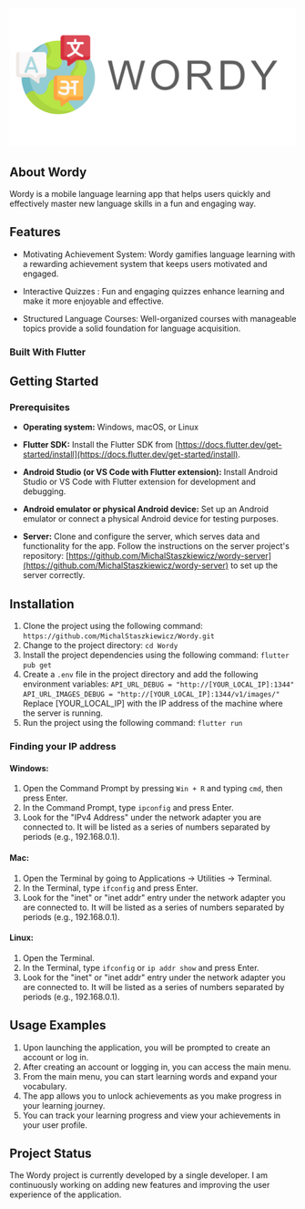 <!-- PROJECT LOGO -->
<br />
<div align="center">
  <a href="https://github.com/othneildrew/Best-README-Template">
    <img src="assets/logo.png" alt="Logo">
  </a>

</div>

## About Wordy

Wordy is a mobile language learning app that helps users quickly and effectively master new language skills in a fun and engaging way.

## Features

- Motivating Achievement System: Wordy gamifies language learning with a rewarding achievement system that keeps users motivated and engaged.

- Interactive Quizzes : Fun and engaging quizzes enhance learning and make it more enjoyable and effective.

- Structured Language Courses: Well-organized courses with manageable topics provide a solid foundation for language acquisition.

### Built With Flutter

## Getting Started

### Prerequisites

- **Operating system:** Windows, macOS, or Linux

- **Flutter SDK:** Install the Flutter SDK from [https://docs.flutter.dev/get-started/install](https://docs.flutter.dev/get-started/install).

- **Android Studio (or VS Code with Flutter extension):** Install Android Studio or VS Code with Flutter extension for development and debugging.

- **Android emulator or physical Android device:** Set up an Android emulator or connect a physical Android device for testing purposes.

- **Server:** Clone and configure the server, which serves data and functionality for the app. Follow the instructions on the server project's repository: [https://github.com/MichalStaszkiewicz/wordy-server](https://github.com/MichalStaszkiewicz/wordy-server) to set up the server correctly.

## Installation

1. Clone the project using the following command:
   `https://github.com/MichalStaszkiewicz/Wordy.git`
2. Change to the project directory:
   `cd Wordy`
3. Install the project dependencies using the following command:
   `flutter pub get`
4. Create a `.env` file in the project directory and add the following environment variables:
   `API_URL_DEBUG = "http://[YOUR_LOCAL_IP]:1344"`
   `API_URL_IMAGES_DEBUG = "http://[YOUR_LOCAL_IP]:1344/v1/images/"`
   Replace [YOUR_LOCAL_IP] with the IP address of the machine where the server is running.
5. Run the project using the following command:
   `flutter run`

### Finding your IP address

#### Windows:

1. Open the Command Prompt by pressing `Win + R` and typing `cmd`, then press Enter.
2. In the Command Prompt, type `ipconfig` and press Enter.
3. Look for the "IPv4 Address" under the network adapter you are connected to. It will be listed as a series of numbers separated by periods (e.g., 192.168.0.1).

#### Mac:

1. Open the Terminal by going to Applications -> Utilities -> Terminal.
2. In the Terminal, type `ifconfig` and press Enter.
3. Look for the "inet" or "inet addr" entry under the network adapter you are connected to. It will be listed as a series of numbers separated by periods (e.g., 192.168.0.1).

#### Linux:

1. Open the Terminal.
2. In the Terminal, type `ifconfig` or `ip addr show` and press Enter.
3. Look for the "inet" or "inet addr" entry under the network adapter you are connected to. It will be listed as a series of numbers separated by periods (e.g., 192.168.0.1).

## Usage Examples

1. Upon launching the application, you will be prompted to create an account or log in.
2. After creating an account or logging in, you can access the main menu.
3. From the main menu, you can start learning words and expand your vocabulary.
4. The app allows you to unlock achievements as you make progress in your learning journey.
5. You can track your learning progress and view your achievements in your user profile.

## Project Status

The Wordy project is currently developed by a single developer. I am continuously working on adding new features and improving the user experience of the application.
